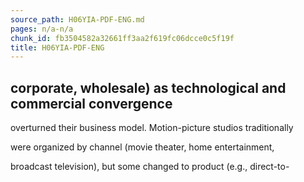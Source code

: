 ```yaml
---
source_path: H06YIA-PDF-ENG.md
pages: n/a-n/a
chunk_id: fb3504582a32661ff3aa2f619fc06dcce0c5f19f
title: H06YIA-PDF-ENG
---
```

## corporate, wholesale) as technological and commercial convergence

overturned their business model. Motion-picture studios traditionally

were organized by channel (movie theater, home entertainment,

broadcast television), but some changed to product (e.g., direct-to-
